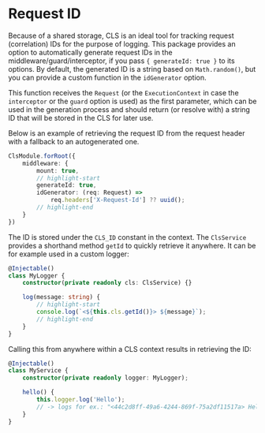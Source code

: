# Request ID

Because of a shared storage, CLS is an ideal tool for tracking request (correlation) IDs for the purpose of logging. This package provides an option to automatically generate request IDs in the middleware/guard/interceptor, if you pass `{ generateId: true }` to its options. By default, the generated ID is a string based on `Math.random()`, but you can provide a custom function in the `idGenerator` option.

This function receives the `Request` (or the `ExecutionContext` in case the `interceptor` or the `guard` option is used) as the first parameter, which can be used in the generation process and should return (or resolve with) a string ID that will be stored in the CLS for later use.

Below is an example of retrieving the request ID from the request header with a fallback to an autogenerated one.

```ts
ClsModule.forRoot({
    middleware: {
        mount: true,
        // highlight-start
        generateId: true,
        idGenerator: (req: Request) =>
            req.headers['X-Request-Id'] ?? uuid();
        // highlight-end
    }
})
```

The ID is stored under the `CLS_ID` constant in the context. The `ClsService` provides a shorthand method `getId` to quickly retrieve it anywhere. It can be for example used in a custom logger:

```ts title="my.logger.ts"
@Injectable()
class MyLogger {
    constructor(private readonly cls: ClsService) {}

    log(message: string) {
        // highlight-start
        console.log(`<${this.cls.getId()}> ${message}`);
        // highlight-end
    }
}
```

Calling this from anywhere within a CLS context results in retrieving the ID:

```ts title="my.service.ts"
@Injectable()
class MyService {
    constructor(private readonly logger: MyLogger);

    hello() {
        this.logger.log('Hello');
        // -> logs for ex.: "<44c2d8ff-49a6-4244-869f-75a2df11517a> Hello"
    }
}
```
